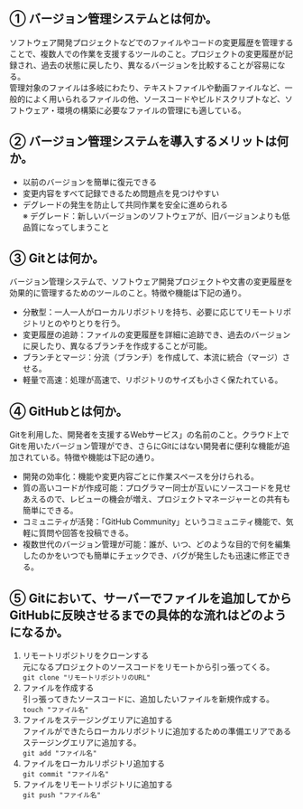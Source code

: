 ## ① バージョン管理システムとは何か。

ソフトウェア開発プロジェクトなどでのファイルやコードの変更履歴を管理することで、複数人での作業を支援するツールのこと。プロジェクトの変更履歴が記録され、過去の状態に戻したり、異なるバージョンを比較することが容易になる。  
管理対象のファイルは多岐にわたり、テキストファイルや動画ファイルなど、一般的によく用いられるファイルの他、ソースコードやビルドスクリプトなど、ソフトウェア・環境の構築に必要なファイルの管理にも適している。

## ② バージョン管理システムを導入するメリットは何か。

* 以前のバージョンを簡単に復元できる
* 変更内容をすべて記録できるため問題点を見つけやすい
* デグレードの発生を防止して共同作業を安全に進められる  
  ※ デグレード：新しいバージョンのソフトウェアが、旧バージョンよりも低品質になってしまうこと

## ③ Gitとは何か。

バージョン管理システムで、ソフトウェア開発プロジェクトや文書の変更履歴を効果的に管理するためのツールのこと。特徴や機能は下記の通り。
* 分散型：一人一人がローカルリポジトリを持ち、必要に応じてリモートリポジトリとのやりとりを行う。
* 変更履歴の追跡：ファイルの変更履歴を詳細に追跡でき、過去のバージョンに戻したり、異なるブランチを作成することが可能。
* ブランチとマージ：分流（ブランチ）を作成して、本流に統合（マージ）させる。
* 軽量で高速：処理が高速で、リポジトリのサイズも小さく保たれている。

## ④ GitHubとは何か。

Gitを利用した、開発者を支援するWebサービス」の名前のこと。クラウド上でGitを用いたバージョン管理ができ、さらにGitにはない開発者に便利な機能が追加されている。特徴や機能は下記の通り。
* 開発の効率化：機能や変更内容ごとに作業スペースを分けられる。
* 質の高いコードが作成可能：プログラマー同士が互いにソースコードを見せあえるので、レビューの機会が増え、プロジェクトマネージャーとの共有も簡単にできる。
* コミュニティが活発：「GitHub Community」というコミュニティ機能で、気軽に質問や回答を投稿できる。
* 複数世代のバージョン管理が可能：誰が、いつ、どのような目的で何を編集したのかをいつでも簡単にチェックでき、バグが発生したも迅速に修正できる。

## ⑤ Gitにおいて、サーバーでファイルを追加してからGitHubに反映させるまでの具体的な流れはどのようになるか。

1. リモートリポジトリをクローンする  
   元になるプロジェクトのソースコードをリモートから引っ張ってくる。  
   `git clone "リモートリポジトリのURL"`
2. ファイルを作成する  
   引っ張ってきたソースコードに、追加したいファイルを新規作成する。  
   `touch "ファイル名"`
3. ファイルをステージングエリアに追加する  
   ファイルができたらローカルリポジトリに追加するための準備エリアであるステージングエリアに追加する。  
   `git add "ファイル名"`
4. ファイルをローカルリポジトリ追加する  
   `git commit "ファイル名"`
5. ファイルをリモートリポジトリに追加する  
   `git push "ファイル名"`